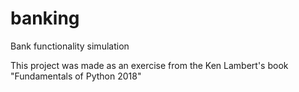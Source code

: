 # banking
Bank functionality simulation

This project was made as an exercise from the Ken Lambert's book "Fundamentals of Python 2018"
